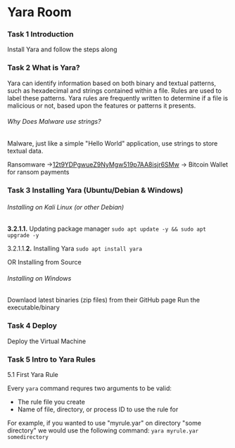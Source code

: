 # Yara Room
### Task 1 Introduction
Install Yara and follow the steps along

### Task 2 What is Yara?
Yara can identify information based on both binary and textual patterns, such as hexadecimal and strings contained within a file.
Rules are used to label these patterns. Yara rules are frequently written to determine if a file is malicious or not, based upon the features or patterns it presents.

###### Why Does Malware use strings?
Malware, just like a simple "Hello World" application, use strings to store textual data.

Ransomware ->[12t9YDPgwueZ9NyMgw519p7AA8isjr6SMw](https://www.blockchain.com/btc/address/12t9YDPgwueZ9NyMgw519p7AA8isjr6SMw) -> Bitcoin Wallet for ransom payments

### Task 3 Installing Yara (Ubuntu/Debian & Windows)
###### Installing on Kali Linux (or other Debian)
**3.2.1.1.** Updating package manager `sudo apt update -y && sudo apt upgrade -y`

3.2.1.1.**2.** Installing Yara `sudo apt install yara`

OR Installing from Source

###### Installing on Windows
Downlaod latest binaries (zip files) from their GitHub page
Run the executable/binary

### Task 4 Deploy
Deploy the Virtual Machine

### Task 5 Intro to Yara Rules
5.1 First Yara Rule

Every `yara` command requres two arguments to be valid:
- The rule file you create
- Name of file, directory, or process ID to use the rule for

For example, if you wanted to use "myrule.yar" on directory "some directory" we would use the following command:
`yara myrule.yar somedirectory`




